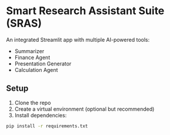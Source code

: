 # Smart Research Assistant Suite (SRAS)

An integrated Streamlit app with multiple AI-powered tools:
- Summarizer
- Finance Agent
- Presentation Generator
- Calculation Agent

## Setup

1. Clone the repo
2. Create a virtual environment (optional but recommended)
3. Install dependencies:

```bash
pip install -r requirements.txt
